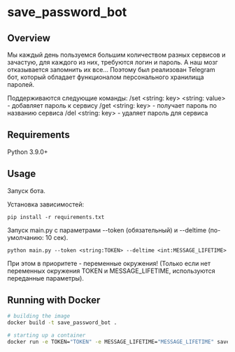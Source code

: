 # save_password_bot

## Overview
Мы каждый день пользуемся большим количеством разных сервисов и зачастую, для каждого из них, требуются логин и пароль. А наш мозг отказывается запомнить их все... Поэтому был реализован Telegram бот, который обладает функционалом персонального хранилища паролей. 

Поддерживаются следующие команды:
/set <string: key> <string: value> - добавляет пароль к сервису
/get <string: key> - получает пароль по названию сервиса
/del <string: key> - удаляет пароль для сервиса

## Requirements
Python 3.9.0+

## Usage
Запуск бота.

Установка зависимостей:
```
pip install -r requirements.txt
```

Запуск main.py с параметрами --token (обязательный) и --deltime (по-умолчанию: 10 сек).
```
python main.py --token <string:TOKEN> --deltime <int:MESSAGE_LIFETIME>
```
При этом в приоритете - переменные окружения! (Только если нет переменных окружения TOKEN и MESSAGE_LIFETIME, используются переданные параметры).

## Running with Docker

```bash
# building the image
docker build -t save_password_bot .

# starting up a container
docker run -e TOKEN="TOKEN" -e MESSAGE_LIFETIME="MESSAGE_LIFETIME" save_password_bot

```